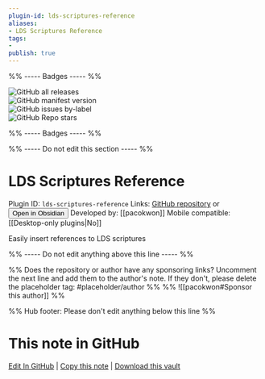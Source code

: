 ```yaml
---
plugin-id: lds-scriptures-reference
aliases:
- LDS Scriptures Reference
tags: 
- 
publish: true
---
```


%% ----- Badges ----- %%

![GitHub all releases](https://img.shields.io/github/downloads/pacokwon/obsidian-lds-scriptures-plugin/total?color=573E7A&logo=github&style=for-the-badge)   
![GitHub manifest version](https://img.shields.io/github/manifest-json/v/pacokwon/obsidian-lds-scriptures-plugin?color=573E7A&logo=github&style=for-the-badge)   
![GitHub issues by-label](https://img.shields.io/github/issues/pacokwon/obsidian-lds-scriptures-plugin/help%20wanted?color=573E7A&logo=github&style=for-the-badge)   
![GitHub Repo stars](https://img.shields.io/github/stars/pacokwon/obsidian-lds-scriptures-plugin?color=573E7A&logo=github&style=for-the-badge)

%% ----- Badges ----- %%

%% ----- Do not edit this section ----- %%

# LDS Scriptures Reference

Plugin ID: `lds-scriptures-reference`
Links: [GitHub repository](https://github.com/pacokwon/obsidian-lds-scriptures-plugin) or [<button id=HH>Open in Obsidian</button>](obsidian://show-plugin?id=lds-scriptures-reference)
Developed by: [[pacokwon]]
Mobile compatible: [[Desktop-only plugins|No]]

Easily insert references to LDS scriptures

%% ----- Do not edit anything above this line ----- %% 

%% Does the repository or author have any sponsoring links? Uncomment the next line and add them to the author's note. If they don't, please delete the placeholder tag: #placeholder/author %%
%% ![[pacokwon#Sponsor this author]] %%

%% Hub footer: Please don't edit anything below this line %%

# This note in GitHub

<span class="git-footer">[Edit In GitHub](https://github.dev/obsidian-community/obsidian-hub/blob/main/02%20-%20Community%20Expansions/02.05%20All%20Community%20Expansions/Plugins/lds-scriptures-reference.md "git-hub-edit-note") | [Copy this note](https://raw.githubusercontent.com/obsidian-community/obsidian-hub/main/02%20-%20Community%20Expansions/02.05%20All%20Community%20Expansions/Plugins/lds-scriptures-reference.md "git-hub-copy-note") | [Download this vault](https://github.com/obsidian-community/obsidian-hub/archive/refs/heads/main.zip "git-hub-download-vault") </span>
